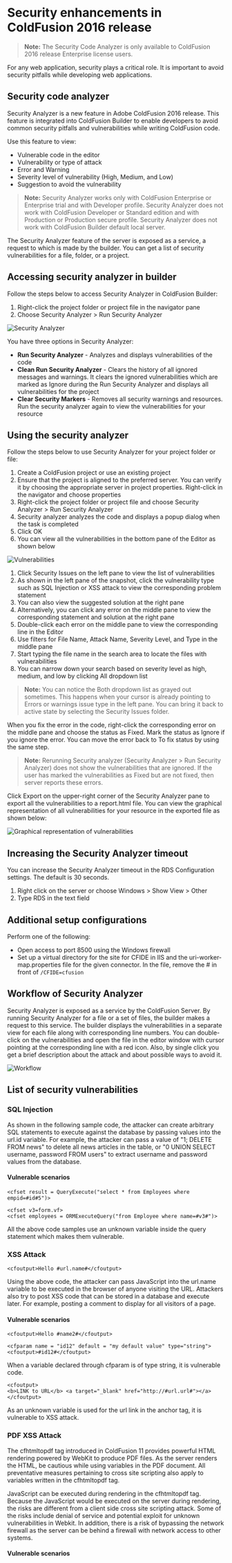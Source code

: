# Security enhancements in ColdFusion 2016 release

> **Note:** The Security Code Analyzer is only available to ColdFusion 2016 release Enterprise license users.

For any web application, security plays a critical role. It is important to avoid security pitfalls while developing web applications.

## Security code analyzer

Security Analyzer is a new feature in Adobe ColdFusion 2016 release. This feature is integrated into ColdFusion Builder to enable developers to avoid common security pitfalls and vulnerabilities while writing ColdFusion code.

Use this feature to view:

- Vulnerable code in the editor
- Vulnerability or type of attack
- Error and Warning
- Severity level of vulnerability (High, Medium, and Low)
- Suggestion to avoid the vulnerability

> **Note:** Security Analyzer works only with ColdFusion Enterprise or Enterprise trial and with Developer profile. Security Analyzer does not work with ColdFusion Developer or Standard edition and with Production or Production secure profile. Security Analyzer does not work with ColdFusion Builder default local server.

The Security Analyzer feature of the server is exposed as a service, a request to which is made by the builder. You can get a list of security vulnerabilities for a file, folder, or a project.

## Accessing security analyzer in builder

Follow the steps below to access Security Analyzer in ColdFusion Builder:

1. Right-click the project folder or project file in the navigator pane
2. Choose Security Analyzer > Run Security Analyzer

![Security Analyzer](Security-Analyzer.png)

You have three options in Security Analyzer:

- **Run Security Analyzer** - Analyzes and displays vulnerabilities of the code
- **Clean Run Security Analyzer** - Clears the history of all ignored messages and warnings. It clears the ignored vulnerabilities which are marked as Ignore during the Run Security Analyzer and displays all vulnerabilities for the project
- **Clear Security Markers** - Removes all security warnings and resources. Run the security analyzer again to view the vulnerabilities for your resource

## Using the security analyzer

Follow the steps below to use Security Analyzer for your project folder or file:

1. Create a ColdFusion project or use an existing project
2. Ensure that the project is aligned to the preferred server. You can verify it by choosing the appropriate server in project properties. Right-click in the navigator and choose properties
3. Right-click the project folder or project file and choose Security Analyzer > Run Security Analyzer
4. Security analyzer analyzes the code and displays a popup dialog when the task is completed
5. Click OK
6. You can view all the vulnerabilities in the bottom pane of the Editor as shown below

![Vulnerabilities](Vulnerabilities.png)

1. Click Security Issues on the left pane to view the list of vulnerabilities
1. As shown in the left pane of the snapshot, click the vulnerability type such as SQL Injection or XSS attack to view the corresponding problem statement
1. You can also view the suggested solution at the right pane
1. Alternatively, you can click any error on the middle pane to view the corresponding statement and solution at the right pane
1. Double-click each error on the middle pane to view the corresponding line in the Editor
1. Use filters for File Name, Attack Name, Severity Level, and Type in the middle pane
1. Start typing the file name in the search area to locate the files with vulnerabilities
1. You can narrow down your search based on severity level as high, medium, and low by clicking All dropdown list

> **Note:** You can notice the Both dropdown list as grayed out sometimes. This happens when your cursor is already pointing to Errors or warnings issue type in the left pane. You can bring it back to active state by selecting the Security Issues folder.

When you fix the error in the code, right-click the corresponding error on the middle pane and choose the status as Fixed. Mark the status as Ignore if you ignore the error. You can move the error back to To fix status by using the same step.

> **Note:** Rerunning Security analyzer (Security Analyzer > Run Security Analyzer) does not show the vulnerabilities that are ignored. If the user has marked the vulnerabilities as Fixed but are not fixed, then server reports these errors.

Click Export on the upper-right corner of the Security Analyzer pane to export all the vulnerabilities to a report.html file. You can view the graphical representation of all vulnerabilities for your resource in the exported file as shown below:

![Graphical representation of vulnerabilities](Graphical-representation-of-vulnerabilities.png)

## Increasing the Security Analyzer timeout

You can increase the Security Analyzer timeout in the RDS Configuration settings. The default is 30 seconds.

1. Right click on the server or choose Windows > Show View > Other
2. Type RDS in the text field

## Additional setup configurations

Perform one of the following:

- Open access to port 8500 using the Windows firewall
- Set up a virtual directory for the site for CFIDE in IIS and the uri-worker-map.properties file for the given connector. In the file, remove the # in front of `/CFIDE=cfusion`

## Workflow of Security Analyzer

Security Analyzer is exposed as a service by the ColdFusion Server. By running Security Analyzer for a file or a set of files, the builder makes a request to this service. The builder displays the vulnerabilities in a separate view for each file along with corresponding line numbers. You can double-click on the vulnerabilities and open the file in the editor window with cursor pointing at the corresponding line with a red icon. Also, by single click you get a brief description about the attack and about possible ways to avoid it.

![Workflow](Workflow.png)

## List of security vulnerabilities

### SQL Injection

As shown in the following sample code, the attacker can create arbitrary SQL statements to execute against the database by passing values into the url.id variable. For example, the attacker can pass a value of "1; DELETE FROM news" to delete all news articles in the table, or "0 UNION SELECT username, password FROM users" to extract username and password values from the database.



#### Vulnerable scenarios

```
<cfset result = QueryExecute("select * from Employees where empid=#id#5")>

<cfset v3=form.vf>
<cfset employees = ORMExecuteQuery("from Employee where name=#v3#")>
```

All the above code samples use an unknown variable inside the query statement which makes them vulnerable.

### XSS Attack

```
<cfoutput>Hello #url.name#</cfoutput>
```

Using the above code, the attacker can pass JavaScript into the url.name variable to be executed in the browser of anyone visiting the URL. Attackers also try to post XSS code that can be stored in a database and execute later. For example, posting a comment to display for all visitors of a page.

#### Vulnerable scenarios

```
<cfoutput>Hello #name2#</cfoutput>

<cfparam name = "id12" default = "my default value" type="string">
<cfoutput>#id12#</cfoutput>
```

When a variable declared through cfparam is of type string, it is vulnerable code.

```
<cfoutput>
<b>LINK to URL</b> <a target="_blank" href="http://#url.url#"></a>
</cfoutput>
```

As an unknown variable is used for the url link in the anchor tag, it is vulnerable to XSS attack.

### PDF XSS Attack

The cfhtmltopdf tag introduced in ColdFusion 11 provides powerful HTML rendering powered by WebKit to produce PDF files. As the server renders the HTML, be cautious while using variables in the PDF document. All preventative measures pertaining to cross site scripting also apply to variables written in the cfhtmltopdf tag.

JavaScript can be executed during rendering in the cfhtmltopdf tag. Because the JavaScript would be executed on the server during rendering, the risks are different from a client side cross site scripting attack. Some of the risks include denial of service and potential exploit for unknown vulnerabilities in Webkit. In addition, there is a risk of bypassing the network firewall as the server can be behind a firewall with network access to other systems.

#### Vulnerable scenarios
